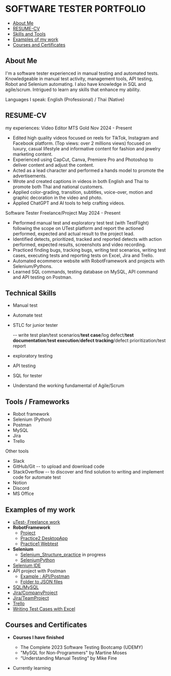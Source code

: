 # SOFTWARE TESTER PORTFOLIO
- [About Me](#about-me)
- [RESUME-CV](#RESUME-CV)
- [Skills and Tools ](#skills-and-tools)
- [Examples of my work](#examples-of-my-work)
- [Courses and Certificates](#Courses-and-Certificates)

## About Me
I'm a software tester experienced in manual testing and automated tests. Knowledgeable in manual test activity, management tools, API testing, Robot and Selenium automating. I also have knowledge in SQL and agile/scrum. Intrigued to learn any skills that enhance my ability.



Languages I speak: English (Professional) / Thai (Native)

## RESUME-CV
my experiences:
Video Editor			 					MTS Gold	Nov 2024 - Present
			 						      
- Edited high quality videos focused on reels for TikTok, Instagram and Facebook platform. (Top views: over 2 millions views) focused on luxury, casual lifestyle and informative content for fashion and jewelry marketing content.
- Experienced using CapCut, Canva, Premiere Pro and Photoshop to deliver content and adjust the content.
- Acted as a lead character and performed a hands model to promote the advertisements.
- Wrote and created captions in videos in both English and Thai to promote both Thai and national customers.
- Applied color-grading, transition, subtitles, voice-over, motion and graphic decoration in the video and photo. 
- Applied ChatGPT and AI tools to help crafting videos.

Software Tester			 				Freelance/Project	May 2024 - Present
- Performed manual test and exploratory test test (with TestFlight) following the scope on UTest platform and report the actioned performed, expected and actual result to the project lead.
- Identified detects, prioritized, tracked and reported detects with action performed, expected results, screenshots and video recording.
- Practiced finding bugs, tracking bugs, writing test scenarios, writing test cases, executing tests and reporting tests on Excel, Jira and Trello.
- Automated ecommerce website with RobotFramework and projects with Selenium/Pythons.						     
- Learned SQL commands, testing database on MySQL, API command and API testing on Postman.

## Technical Skills 
-  Manual test
-  Automate test
-  STLC for junior tester
  
   -- write test plan/test scenarios/**test case**/log defect/**test documentation**/**test execution**/**defect tracking**/defect prioritization/test report
-  exploratory testing
-  API testing
-  SQL for tester
-  Understand the working fundamental of Agile/Scrum
   
## Tools / Frameworks
- Robot framework 
- Selenium (Python)
- Postman 
- MySQL
- Jira 
- Trello

Other tools
- Slack
- GitHub/Git -- to upload and download code
- StackOverflow -- to discover and find solution to writing and implement code for automate test
- Notion
- Discord
- MS Office

## Examples of my work
- [uTest- Freelance work](https://github.com/jijdp/-UTest-UAT-testing/blob/main/UAT%20testing.md) 
- **RobotFramework**
  - [Project](https://github.com/jijdp/robotframework/tree/main/robotproject1/robot_selenium_project1)
  - [Practice2 DesktopApp](https://github.com/jijdp/RobotPractice2/tree/main/robot_practice_desktopapp)
  - [Practice1 Webtest](https://github.com/jijdp/RobotPractice1/tree/main/robot_practice_webtest)
- **Selenium**
  - [Selenium_Structure_practice](https://github.com/jijdp/sel_structure) in progress
  - [SeleniumPython](https://github.com/jijdp/selenium/blob/main/main.py)
-  [Selenium IDE](https://github.com/jijdp/portfolio-details/tree/main/SeleniumIDE)
- API project with Postman
  - [Example : API/Postman](https://github.com/jijdp/portfolio-details/blob/main/API/PostmanExample.md)
  - [Folder to JSON files](https://github.com/jijdp/portfolio-details/tree/main/API) 
- [SQL/MySQL](https://github.com/jijdp/portfolio-details/blob/main/sql1.md)
- [Jira/CompanyProject](https://github.com/jijdp/portfolio-details/blob/main/JiraCompany.md)
- [Jira/TeamProject](https://github.com/jijdp/portfolio-details/blob/main/JiraTeam.md)
- [Trello](https://github.com/jijdp/portfolio-details/blob/main/Trello.md)
- [Writing Test Cases with Excel ](https://1drv.ms/x/s!AgT1PaqGeGECgjT0N09vMdqe0hK6?e=3ffwST)
 
## Courses and Certificates

- **Courses I have finished**
  -  The Complete 2023 Software Testing Bootcamp (UDEMY)
  -  "MySQL for Non-Programmers" by Martine Moses 
  -  “Understanding Manual Testing” by Mike Fine

- Currently learning

